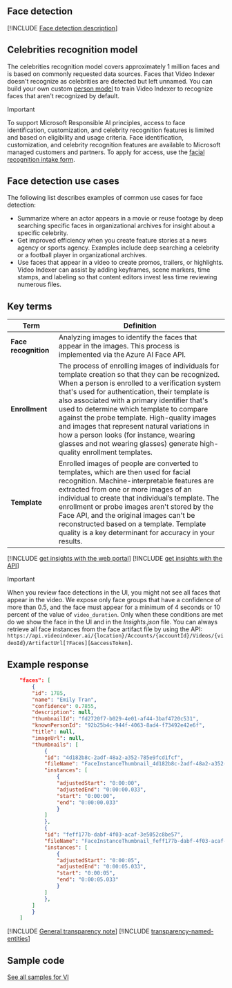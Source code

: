 ## Face detection

[!INCLUDE [Face detection description](face-detection-description.md)]

## Celebrities recognition model

The celebrities recognition model covers approximately 1 million faces and is based on commonly requested data sources. Faces that Video Indexer doesn't recognize as celebrities are detected but left unnamed. You can build your own custom [person model](/azure/azure-video-indexer/customize-person-model-overview) to train Video Indexer to recognize faces that aren't recognized by default.

> [!IMPORTANT]
> To support Microsoft Responsible AI principles, access to face identification, customization, and celebrity recognition features is limited and based on eligibility and usage criteria. Face identification, customization, and celebrity recognition features are available to Microsoft managed customers and partners. To apply for access, use the [facial recognition intake form](https://customervoice.microsoft.com/Pages/ResponsePage.aspx?id=v4j5cvGGr0GRqy180BHbR7en2Ais5pxKtso_Pz4b1_xUQjA5SkYzNDM4TkcwQzNEOE1NVEdKUUlRRCQlQCN0PWcu).

## Face detection use cases

The following list describes examples of common use cases for face detection:

- Summarize where an actor appears in a movie or reuse footage by deep searching specific faces in organizational archives for insight about a specific celebrity.
- Get improved efficiency when you create feature stories at a news agency or sports agency. Examples include deep searching a celebrity or a football player in organizational archives.
- Use faces that appear in a video to create promos, trailers, or highlights. Video Indexer can assist by adding keyframes, scene markers, time stamps, and labeling so that content editors invest less time reviewing numerous files.

## Key terms  

| Term | Definition |
|---|---|
| **Face recognition**  | Analyzing images to identify the faces that appear in the images. This process is implemented via the Azure AI Face API. |
| **Enrollment** | The process of enrolling images of individuals for template creation so that they can be recognized. When a person is enrolled to a verification system that's used for authentication, their template is also associated with a primary identifier that's used to determine which template to compare against the probe template. High-quality images and images that represent natural variations in how a person looks (for instance, wearing glasses and not wearing glasses) generate high-quality enrollment templates. |
| **Template** | Enrolled images of people are converted to templates, which are then used for facial recognition. Machine-interpretable features are extracted from one or more images of an individual to create that individual’s template. The enrollment or probe images aren't stored by the Face API, and the original images can't be reconstructed based on a template. Template quality is a key determinant for accuracy in your results. |

[!INCLUDE [get insights with the web portal](get-insights-web-portal.md)]
[!INCLUDE [get insights with the API](get-insights-api.md)]

> [!IMPORTANT]
> When you review face detections in the UI, you might not see all faces that appear in the video. We expose only face groups that have a confidence of more than 0.5, and the face must appear for a minimum of 4 seconds or 10 percent of the value of `video_duration`. Only when these conditions are met do we show the face in the UI and in the *Insights.json* file. You can always retrieve all face instances from the face artifact file by using the API: `https://api.videoindexer.ai/{location}/Accounts/{accountId}/Videos/{videoId}/ArtifactUrl[?Faces][&accessToken]`.

## Example response

```json
    "faces": [
        {
        "id": 1785,
        "name": "Emily Tran",
        "confidence": 0.7855,
        "description": null,
        "thumbnailId": "fd2720f7-b029-4e01-af44-3baf4720c531",
        "knownPersonId": "92b25b4c-944f-4063-8ad4-f73492e42e6f",
        "title": null,
        "imageUrl": null,
        "thumbnails": [
            {
            "id": "4d182b8c-2adf-48a2-a352-785e9fcd1fcf",
            "fileName": "FaceInstanceThumbnail_4d182b8c-2adf-48a2-a352-785e9fcd1fcf.jpg",
            "instances": [
                {
                "adjustedStart": "0:00:00",
                "adjustedEnd": "0:00:00.033",
                "start": "0:00:00",
                "end": "0:00:00.033"
                }
            ]
            },
            {
            "id": "feff177b-dabf-4f03-acaf-3e5052c8be57",
            "fileName": "FaceInstanceThumbnail_feff177b-dabf-4f03-acaf-3e5052c8be57.jpg",
            "instances": [
                {
                "adjustedStart": "0:00:05",
                "adjustedEnd": "0:00:05.033",
                "start": "0:00:05",
                "end": "0:00:05.033"
                }
            ]
            },
        ]
        }
    ]
```

[!INCLUDE [General transparency note](read-general-transparency-note.md)]
[!INCLUDE [transparency-named-entities](transparency-face-detection.md)]

## Sample code

[See all samples for VI](https://github.com/Azure-Samples/azure-video-indexer-samples)
